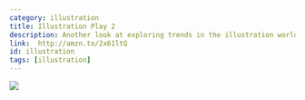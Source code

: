 ```yaml
---
category: illustration
title: Illustration Play 2
description: Another look at exploring trends in the illustration world. Expirimental forms of illustration like papercraft, and other unconventional applications.
link:  http://amzn.to/2x61ltQ
id: illustration
tags: [illustration]
---
```

<a target="_blank"  href="https://www.amazon.com/gp/product/9881732867/ref=as_li_tl?ie=UTF8&camp=1789&creative=9325&creativeASIN=9881732867&linkCode=as2&tag=compassofdesi-20&linkId=9cdbfcd8ff49c63ea4d0a38fe61bbf4f"><img border="0" src="//ws-na.amazon-adsystem.com/widgets/q?_encoding=UTF8&MarketPlace=US&ASIN=9881732867&ServiceVersion=20070822&ID=AsinImage&WS=1&Format=_SL250_&tag=compassofdesi-20" ></a><img src="//ir-na.amazon-adsystem.com/e/ir?t=compassofdesi-20&l=am2&o=1&a=9881732867" width="1" height="1" border="0" alt="" style="border:none !important; margin:0px !important;" />
